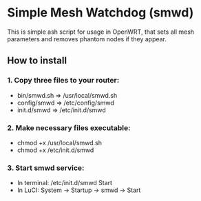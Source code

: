 # Simple Mesh Watchdog (smwd)

This is simple ash script for usage in OpenWRT, that sets all mesh parameters and removes phantom nodes if they appear.

## How to install

### 1. Copy three files to your router:
- bin/smwd.sh => /usr/local/smwd.sh
- config/smwd => /etc/config/smwd
- init.d/smwd => /etc/init.d/smwd


### 2. Make necessary files executable:
- chmod +x /usr/local/smwd.sh
- chmod +x /etc/init.d/smwd


### 3. Start smwd service:
- In terminal: /etc/init.d/smwd Start
- In LuCI: System -> Startup -> smwd -> Start
